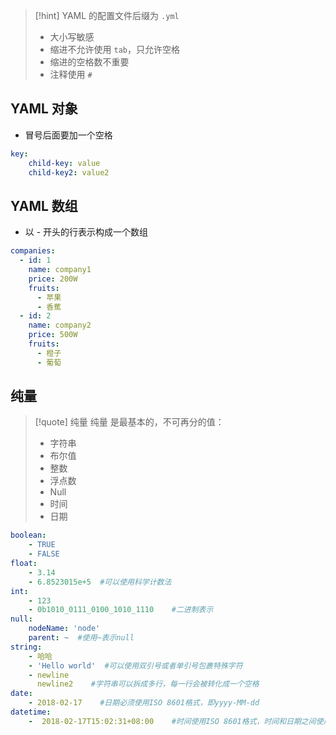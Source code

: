 
> [!hint] YAML 的配置文件后缀为 `.yml`
> - 大小写敏感
> - 缩进不允许使用 `tab`，只允许空格
> - 缩进的空格数不重要
> - 注释使用 `#`

## YAML 对象
- 冒号后面要加一个空格

```yml
key: 
    child-key: value
    child-key2: value2
```

## YAML 数组
- 以 - 开头的行表示构成一个数组

```yml
companies:
  - id: 1
    name: company1
    price: 200W
    fruits:
      - 苹果
      - 香蕉
  - id: 2
    name: company2
    price: 500W
    fruits:
      - 橙子
      - 葡萄
```

## 纯量

> [!quote] 纯量
> 纯量 是最基本的，不可再分的值：
> - 字符串
> - 布尔值
> - 整数
> - 浮点数
> - Null
> - 时间
> - 日期

```yml
boolean: 
    - TRUE 
    - FALSE
float:
    - 3.14
    - 6.8523015e+5  #可以使用科学计数法
int:
    - 123
    - 0b1010_0111_0100_1010_1110    #二进制表示
null:
    nodeName: 'node'
    parent: ~  #使用~表示null
string:
    - 哈哈
    - 'Hello world'  #可以使用双引号或者单引号包裹特殊字符
    - newline
      newline2    #字符串可以拆成多行，每一行会被转化成一个空格
date:
    - 2018-02-17    #日期必须使用ISO 8601格式，即yyyy-MM-dd
datetime: 
    -  2018-02-17T15:02:31+08:00    #时间使用ISO 8601格式，时间和日期之间使用T连接，最后使用+代表时区
```

